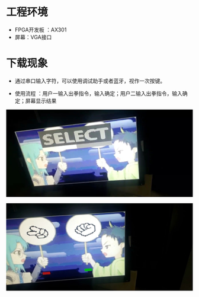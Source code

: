 # 工程环境

+ FPGA开发板 ：AX301
+ 屏幕：VGA接口



# 下载现象

- 通过串口输入字符，可以使用调试助手或者蓝牙，视作一次按键。

- 使用流程 ：用户一输入出拳指令，输入确定；用户二输入出拳指令，输入确定；屏幕显示结果

  

![Finish1](Finish1.jpg)

![Finish1](Finish2.jpg)
